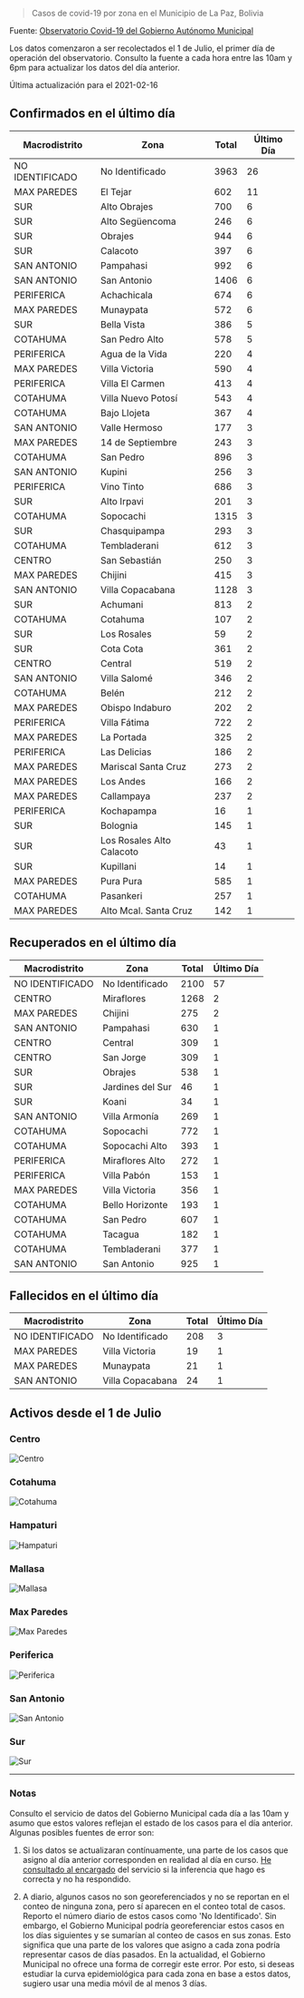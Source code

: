 > Casos de covid-19 por zona en el Municipio de La Paz, Bolivia

Fuente: [Observatorio Covid-19 del Gobierno Autónomo Municipal](http://observatoriocovid19.lapaz.bo/observatorio/index.php/datos-abiertos-covid)

Los datos comenzaron a ser recolectados el 1 de Julio, el primer día de operación del observatorio. Consulto la fuente a cada hora entre las 10am y 6pm para actualizar los datos del día anterior.

Última actualización para el 2021-02-16

## Confirmados en el último día

| Macrodistrito   | Zona                      |   Total |   Último Día |
|-----------------|---------------------------|---------|--------------|
| NO IDENTIFICADO | No Identificado           |    3963 |           26 |
| MAX PAREDES     | El Tejar                  |     602 |           11 |
| SUR             | Alto Obrajes              |     700 |            6 |
| SUR             | Alto Següencoma           |     246 |            6 |
| SUR             | Obrajes                   |     944 |            6 |
| SUR             | Calacoto                  |     397 |            6 |
| SAN ANTONIO     | Pampahasi                 |     992 |            6 |
| SAN ANTONIO     | San Antonio               |    1406 |            6 |
| PERIFERICA      | Achachicala               |     674 |            6 |
| MAX PAREDES     | Munaypata                 |     572 |            6 |
| SUR             | Bella Vista               |     386 |            5 |
| COTAHUMA        | San Pedro Alto            |     578 |            5 |
| PERIFERICA      | Agua de la Vida           |     220 |            4 |
| MAX PAREDES     | Villa Victoria            |     590 |            4 |
| PERIFERICA      | Villa El Carmen           |     413 |            4 |
| COTAHUMA        | Villa Nuevo Potosí        |     543 |            4 |
| COTAHUMA        | Bajo Llojeta              |     367 |            4 |
| SAN ANTONIO     | Valle Hermoso             |     177 |            3 |
| MAX PAREDES     | 14 de Septiembre          |     243 |            3 |
| COTAHUMA        | San Pedro                 |     896 |            3 |
| SAN ANTONIO     | Kupini                    |     256 |            3 |
| PERIFERICA      | Vino Tinto                |     686 |            3 |
| SUR             | Alto Irpavi               |     201 |            3 |
| COTAHUMA        | Sopocachi                 |    1315 |            3 |
| SUR             | Chasquipampa              |     293 |            3 |
| COTAHUMA        | Tembladerani              |     612 |            3 |
| CENTRO          | San Sebastián             |     250 |            3 |
| MAX PAREDES     | Chijini                   |     415 |            3 |
| SAN ANTONIO     | Villa Copacabana          |    1128 |            3 |
| SUR             | Achumani                  |     813 |            2 |
| COTAHUMA        | Cotahuma                  |     107 |            2 |
| SUR             | Los Rosales               |      59 |            2 |
| SUR             | Cota Cota                 |     361 |            2 |
| CENTRO          | Central                   |     519 |            2 |
| SAN ANTONIO     | Villa Salomé              |     346 |            2 |
| COTAHUMA        | Belén                     |     212 |            2 |
| MAX PAREDES     | Obispo Indaburo           |     202 |            2 |
| PERIFERICA      | Villa Fátima              |     722 |            2 |
| MAX PAREDES     | La Portada                |     325 |            2 |
| PERIFERICA      | Las Delicias              |     186 |            2 |
| MAX PAREDES     | Mariscal Santa Cruz       |     273 |            2 |
| MAX PAREDES     | Los Andes                 |     166 |            2 |
| MAX PAREDES     | Callampaya                |     237 |            2 |
| PERIFERICA      | Kochapampa                |      16 |            1 |
| SUR             | Bolognia                  |     145 |            1 |
| SUR             | Los Rosales Alto Calacoto |      43 |            1 |
| SUR             | Kupillani                 |      14 |            1 |
| MAX PAREDES     | Pura Pura                 |     585 |            1 |
| COTAHUMA        | Pasankeri                 |     257 |            1 |
| MAX PAREDES     | Alto Mcal. Santa Cruz     |     142 |            1 |

## Recuperados en el último día

| Macrodistrito   | Zona             |   Total |   Último Día |
|-----------------|------------------|---------|--------------|
| NO IDENTIFICADO | No Identificado  |    2100 |           57 |
| CENTRO          | Miraflores       |    1268 |            2 |
| MAX PAREDES     | Chijini          |     275 |            2 |
| SAN ANTONIO     | Pampahasi        |     630 |            1 |
| CENTRO          | Central          |     309 |            1 |
| CENTRO          | San Jorge        |     309 |            1 |
| SUR             | Obrajes          |     538 |            1 |
| SUR             | Jardines del Sur |      46 |            1 |
| SUR             | Koani            |      34 |            1 |
| SAN ANTONIO     | Villa Armonía    |     269 |            1 |
| COTAHUMA        | Sopocachi        |     772 |            1 |
| COTAHUMA        | Sopocachi Alto   |     393 |            1 |
| PERIFERICA      | Miraflores Alto  |     272 |            1 |
| PERIFERICA      | Villa Pabón      |     153 |            1 |
| MAX PAREDES     | Villa Victoria   |     356 |            1 |
| COTAHUMA        | Bello Horizonte  |     193 |            1 |
| COTAHUMA        | San Pedro        |     607 |            1 |
| COTAHUMA        | Tacagua          |     182 |            1 |
| COTAHUMA        | Tembladerani     |     377 |            1 |
| SAN ANTONIO     | San Antonio      |     925 |            1 |

## Fallecidos en el último día

| Macrodistrito   | Zona             |   Total |   Último Día |
|-----------------|------------------|---------|--------------|
| NO IDENTIFICADO | No Identificado  |     208 |            3 |
| MAX PAREDES     | Villa Victoria   |      19 |            1 |
| MAX PAREDES     | Munaypata        |      21 |            1 |
| SAN ANTONIO     | Villa Copacabana |      24 |            1 |

## Activos desde el 1 de Julio

### Centro

![Centro](plots/activos_centro.png)

### Cotahuma

![Cotahuma](plots/activos_cotahuma.png)

### Hampaturi

![Hampaturi](plots/activos_hampaturi.png)

### Mallasa

![Mallasa](plots/activos_mallasa.png)

### Max Paredes

![Max Paredes](plots/activos_max_paredes.png)

### Periferica

![Periferica](plots/activos_periferica.png)

### San Antonio

![San Antonio](plots/activos_san_antonio.png)

### Sur

![Sur](plots/activos_sur.png)

---

### Notas

Consulto el servicio de datos del Gobierno Municipal cada día a las 10am y asumo que estos valores reflejan el estado de los casos para el día anterior. Algunas posibles fuentes de error son:

1. Si los datos se actualizaran contínuamente, una parte de los casos que asigno al día anterior corresponden en realidad al día en curso. [He consultado al encargado](https://twitter.com/mauforonda/status/1278727234765959168) del servicio si la inferencia que hago es correcta y no ha respondido.

2. A diario, algunos casos no son georeferenciados y no se reportan en el conteo de ninguna zona, pero sí aparecen en el conteo total de casos. Reporto el número diario de estos casos como 'No Identificado'.  Sin embargo, el Gobierno Municipal podría georeferenciar estos casos en los días siguientes y se sumarían al conteo de casos en sus zonas. Esto significa que una parte de los valores que asigno a cada zona podría representar casos de días pasados. En la actualidad, el Gobierno Municipal no ofrece una forma de corregir este error. Por esto, si deseas estudiar la curva epidemiológica para cada zona en base a estos datos, sugiero usar una media móvil de al menos 3 días.